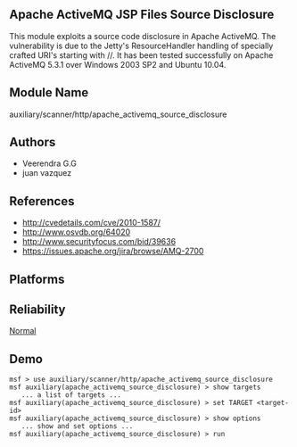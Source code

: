## Apache ActiveMQ JSP Files Source Disclosure

This module exploits a source code disclosure in Apache 
ActiveMQ. The vulnerability is due to the Jetty's 
ResourceHandler handling of specially crafted URI's starting 
with //. It has been tested successfully on Apache ActiveMQ 
5.3.1 over Windows 2003 SP2 and Ubuntu 10.04.


## Module Name
auxiliary/scanner/http/apache_activemq_source_disclosure

## Authors
* Veerendra G.G
* juan vazquez


## References
* http://cvedetails.com/cve/2010-1587/
* http://www.osvdb.org/64020
* http://www.securityfocus.com/bid/39636
* https://issues.apache.org/jira/browse/AMQ-2700




## Platforms


## Reliability
[Normal](https://github.com/rapid7/metasploit-framework/wiki/Exploit-Ranking)

## Demo

```
msf > use auxiliary/scanner/http/apache_activemq_source_disclosure
msf auxiliary(apache_activemq_source_disclosure) > show targets
   ... a list of targets ...
msf auxiliary(apache_activemq_source_disclosure) > set TARGET <target-id>
msf auxiliary(apache_activemq_source_disclosure) > show options
   ... show and set options ...
msf auxiliary(apache_activemq_source_disclosure) > run
```
    
    